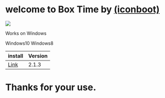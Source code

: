 # welcome to Box Time by [(iconboot)](https://twitter.com/iconboot)
                                       
                                       
                                       
                  
 
  
  
  
  
   ![](https://github.com/iconboot/box.time/blob/master/icon.ico?raw=true)
   

Works on Windows

Windows10 Windows8
 
 | install | Version |
 |---------|----------|
 |  [Link](https://github.com/iconboot/box.time/blob/master/box%20Time/bin/Debug/box%20time.exe?raw=true)  |  2.1.3  |

 
 # Thanks for your use.
